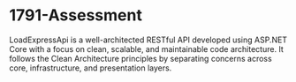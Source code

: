 # 1791-Assessment
LoadExpressApi is a well-architected RESTful API developed using ASP.NET Core with a focus on clean, scalable, and maintainable code architecture. It follows the Clean Architecture principles by separating concerns across core, infrastructure, and presentation layers. 
